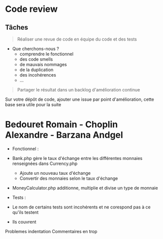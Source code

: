 # Code review

## Tâches

> Réaliser une revue de code en équipe du code et des tests

- Que cherchons-nous ?
  - comprendre le fonctionnel
  - des code smells
  - de mauvais nommages
  - de la duplication
  - des incohérences
  - ...

> Partager le résultat dans un backlog d'amélioration continue

Sur votre dépôt de code, ajouter une issue par point d'amélioration, cette base sera utile pour la suite

# Bedouret Romain - Choplin Alexandre - Barzana Andgel

 - Fonctionnel :
  - Bank.php gère le taux d'échange entre les différentes monnaies renseignées dans Currency.php
    - Ajoute un nouveau taux d'échange
    - Convertir des monnaies selon le taux d'échange
  - MoneyCalculator.php additionne, multiplie et divise un type de monnaie

 - Tests :
  - Le nom de certains tests sont incohérents et ne corespond pas à ce qu'ils testent
  - Ils couvrent


Problemes indentation
Commentaires en trop